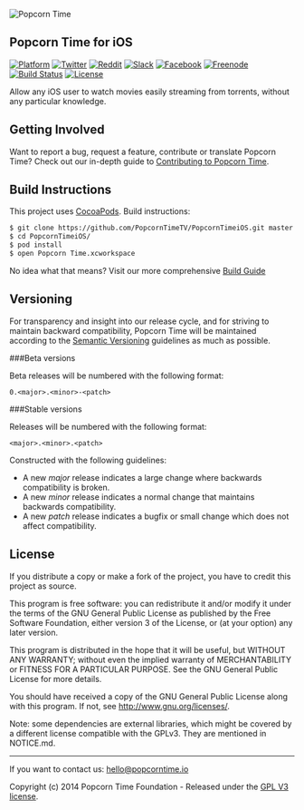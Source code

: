 <p align="left " >
  <img src="http://i.imgur.com/PjpFdOs.png" alt="Popcorn Time" title="Popcorn Time">
</p> 

## Popcorn Time for iOS

[![Platform](http://img.shields.io/badge/platform-iOS%20%7C%20tvOS-lightgrey.svg?style=flat)](https://github.com/PopcornTimeTV)
[![Twitter](https://img.shields.io/badge/twitter-@Popcorn%20Time-3299EC.svg?style=flat)](https://twitter.com/popcorntimetv)
[![Reddit](https://img.shields.io/badge/discussion-reddit-red.svg?style=flat)](https://reddit.com/r/popcorntime)
[![Slack](https://img.shields.io/badge/questions-slack-yellow.svg?style=flat)](https://popcorntimetv.slack.com/)
[![Facebook](https://img.shields.io/badge/facebook-Popcorn%20Time-354F88.svg?style=flat)](https://www.facebook.com/PopcornTimeTv)
[![Freenode](https://img.shields.io/badge/IRC-freenode-orange.svg?style=flat)](http://webchat.freenode.net/?channels=popcorntime)
[![Build Status](https://travis-ci.org/PopcornTimeTV/PopcornTimeiOS.svg)](https://travis-ci.org/PopcornTimeTV/PopcornTimeiOS)
[![License](https://img.shields.io/cocoapods/l/AFNetworking.svg)](https://github.com/PopcornTimeTV/PopcornTimeiOS/blob/master/LICENSE.md)

Allow any iOS user to watch movies easily streaming from torrents, without any particular knowledge.

## Getting Involved

Want to report a bug, request a feature, contribute or translate Popcorn Time? Check out our in-depth guide to [Contributing to Popcorn Time](CONTRIBUTING.md).

## Build Instructions ##

This project uses  [CocoaPods](http://cocoapods.org/). Build instructions:

``` bash
$ git clone https://github.com/PopcornTimeTV/PopcornTimeiOS.git master
$ cd PopcornTimeiOS/
$ pod install
$ open Popcorn Time.xcworkspace
```

No idea what that means? Visit our more comprehensive  [Build Guide](https://github.com/PopcornTimeTV/PopcornTimeiOS/wiki)

## Versioning

For transparency and insight into our release cycle, and for striving to maintain backward compatibility, Popcorn Time will be maintained according to the [Semantic Versioning](http://semver.org/) guidelines as much as possible.

###Beta versions

Beta releases will be numbered with the following format:

`0.<major>.<minor>-<patch>`

###Stable versions

Releases will be numbered with the following format:

`<major>.<minor>.<patch>`


Constructed with the following guidelines:
* A new *major* release indicates a large change where backwards compatibility is broken.
* A new *minor* release indicates a normal change that maintains backwards compatibility.
* A new *patch* release indicates a bugfix or small change which does not affect compatibility.

## License

If you distribute a copy or make a fork of the project, you have to credit this project as source.

This program is free software: you can redistribute it and/or modify it under the terms of the GNU General Public License as published by the Free Software Foundation, either version 3 of the License, or (at your option) any later version.

This program is distributed in the hope that it will be useful, but WITHOUT ANY WARRANTY; without even the implied warranty of MERCHANTABILITY or FITNESS FOR A PARTICULAR PURPOSE.  See the GNU General Public License for more details.

You should have received a copy of the GNU General Public License along with this program.  If not, see http://www.gnu.org/licenses/.

Note: some dependencies are external libraries, which might be covered by a different license compatible with the GPLv3. They are mentioned in NOTICE.md.

***

If you want to contact us: [hello@popcorntime.io](mailto:hello@popcorntime.sh)

Copyright (c) 2014 Popcorn Time Foundation - Released under the [GPL V3 license](https://github.com/mourke/popcorn-iOS/LICENSE.md).
